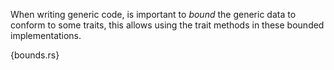 When writing generic code, is important to *bound* the generic data to conform
to some traits, this allows using the trait methods in these bounded
implementations.

{bounds.rs}

